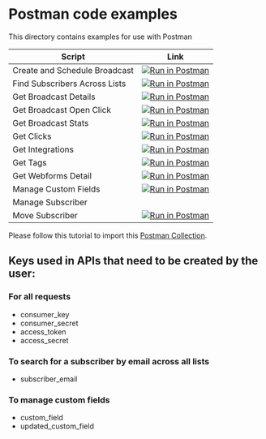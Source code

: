 # Postman code examples

This directory contains examples for use with Postman

Script | Link |
--- | --- |
Create and Schedule Broadcast|[![Run in Postman](https://run.pstmn.io/button.svg)](https://app.getpostman.com/run-collection/5a18ec66a11819ae4a3f)
Find Subscribers Across Lists|[![Run in Postman](https://run.pstmn.io/button.svg)](https://app.getpostman.com/run-collection/f6ca23098db76a87c5ad)
Get Broadcast Details|[![Run in Postman](https://run.pstmn.io/button.svg)](https://app.getpostman.com/run-collection/94304813187cfa46ab97)
Get Broadcast Open Click|[![Run in Postman](https://run.pstmn.io/button.svg)](https://app.getpostman.com/run-collection/31f187b357a84c3a2ca8)
Get Broadcast Stats|[![Run in Postman](https://run.pstmn.io/button.svg)](https://app.getpostman.com/run-collection/007cb5e575b093b53444)
Get Clicks|[![Run in Postman](https://run.pstmn.io/button.svg)](https://app.getpostman.com/run-collection/3ef21f19bcf8bc8d7504)
Get Integrations|[![Run in Postman](https://run.pstmn.io/button.svg)](https://app.getpostman.com/run-collection/8f521e5bd78c83b9e8e8)
Get Tags|[![Run in Postman](https://run.pstmn.io/button.svg)](https://app.getpostman.com/run-collection/2e2c3ee4ff07d60146db)
Get Webforms Detail|[![Run in Postman](https://run.pstmn.io/button.svg)](https://app.getpostman.com/run-collection/2e2c3ee4ff07d60146db)
Manage Custom Fields|[![Run in Postman](https://run.pstmn.io/button.svg)](https://app.getpostman.com/run-collection/46ea48d4f90e6595d421)
Manage Subscriber|
Move Subscriber|[![Run in Postman](https://run.pstmn.io/button.svg)](https://app.getpostman.com/run-collection/37ffdf13b6588329b6da)
Please follow this tutorial to import this [Postman Collection](https://www.getpostman.com/docs/collections).

## Keys used in APIs that need to be created by the user:

### For all requests

- consumer_key
- consumer_secret
- access_token
- access_secret

### To search for a subscriber by email across all lists

- subscriber_email

### To manage custom fields

- custom_field
- updated_custom_field